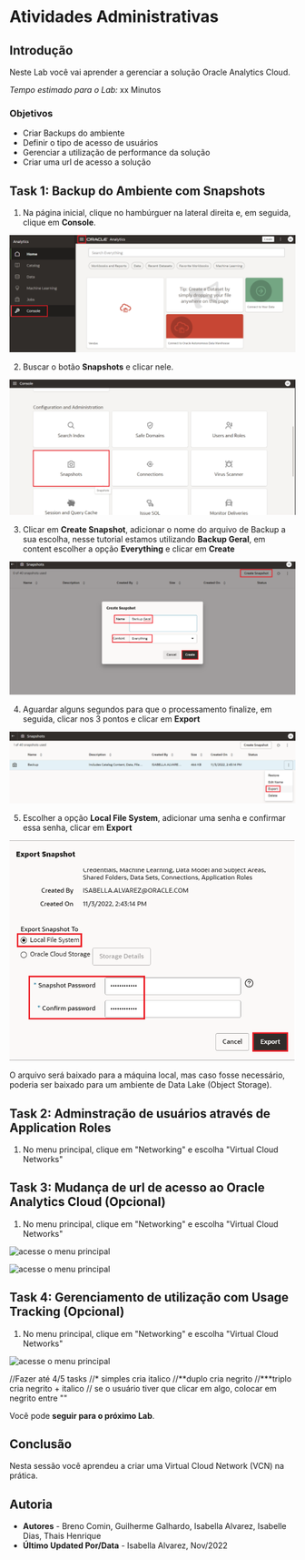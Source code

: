 # Atividades Administrativas

## Introdução

Neste Lab você vai aprender a gerenciar a solução Oracle Analytics Cloud.

*Tempo estimado para o Lab:* xx Minutos

### Objetivos

* Criar Backups do ambiente
* Definir o tipo de acesso de usuários
* Gerenciar a utilização de performance da solução
* Criar uma url de acesso a solução

## Task 1: Backup do Ambiente com Snapshots

1.	Na página inicial, clique no hambúrguer na lateral direita e, em seguida, clique em **Console**.

![acesse o menu de administração da solução](./images/1-Acesso_Snapshot.png)

2.	Buscar o botão **Snapshots** e clicar nele.

![acesse o menu de criação de Snapshots](./images/2-Botao_Snapshot.png)

3.  Clicar em **Create Snapshot**, adicionar o nome do arquivo de Backup a sua escolha, nesse tutorial estamos utilizando **Backup Geral**, em content escolher a opção **Everything** e clicar em **Create**

![criar o snapshot](./images/3-Criação_Snapshot.png)

4.  Aguardar alguns segundos para que o processamento finalize, em seguida, clicar nos 3 pontos e clicar em **Export**

![criar o snapshot](./images/4-Menu_Export_Snapshot.png)

5.  Escolher a opção **Local File System**, adicionar uma senha e confirmar essa senha, clicar em **Export**

![criar o snapshot](./images/5-Salvar_Snapshot.png)

O arquivo será baixado para a máquina local, mas caso fosse necessário, poderia ser baixado para um ambiente de Data Lake (Object Storage).

## Task 2: Adminstração de usuários através de Application Roles

1.	No menu principal, clique em "Networking" e escolha "Virtual Cloud Networks"

## Task 3: Mudança de url de acesso ao Oracle Analytics Cloud (Opcional)

1.	No menu principal, clique em "Networking" e escolha "Virtual Cloud Networks"

![acesse o menu principal](./images/vcn-access-1.png)

![acesse o menu principal](./images/vcn-access-1.png)

## Task 4: Gerenciamento de utilização com Usage Tracking (Opcional)

1.	No menu principal, clique em "Networking" e escolha "Virtual Cloud Networks"

![acesse o menu principal](./images/vcn-access-1.png)

//Fazer até 4/5 tasks
//* simples cria italico
//**duplo cria negrito
//***triplo cria negrito + italico
// se o usuário tiver que clicar em algo, colocar em negrito entre ""

Você pode **seguir para o próximo Lab**.

## Conclusão

Nesta sessão você aprendeu a criar uma Virtual Cloud Network (VCN) na prática.

## Autoria

- **Autores** - Breno Comin, Guilherme Galhardo, Isabella Alvarez, Isabelle Dias, Thais Henrique
- **Último Updated Por/Data** - Isabella Alvarez, Nov/2022